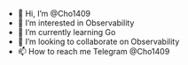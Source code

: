 - 👋 Hi, I’m @Cho1409
- 👀 I’m interested in Observability
- 🌱 I’m currently learning Go
- 💞️ I’m looking to collaborate on Observability
- 📫 How to reach me Telegram @Cho1409

<!---
Cho1409/Cho1409 is a ✨ special ✨ repository because its `README.md` (this file) appears on your GitHub profile.
You can click the Preview link to take a look at your changes.
--->
